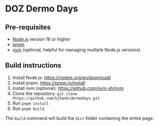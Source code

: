 # DOZ Dermo Days

## Pre-requisites

* [Node.js](https://nodejs.org/en/) version 18 or higher
* [pnpm](https://pnpm.io/)
* [nvm](https://github.com/nvm-sh/nvm) (optional, helpful for managing multiple Node.js versions)

## Build instructions

1. Install Node.js: <https://nodejs.org/en/download/>
2. Install pnpm: <https://pnpm.io/install>
3. Install nvm (optional): <https://github.com/nvm-sh/nvm>
4. Clone the repository: `git clone https://github.com/kjhank/dermodays.git`
5. Run `pnpm install`
6. Run `pnpm build`

The `build` command will build the `dist` folder containing the entire page.
